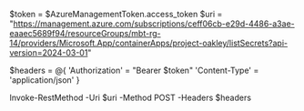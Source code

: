 $token = $AzureManagementToken.access_token
$uri = "https://management.azure.com/subscriptions/ceff06cb-e29d-4486-a3ae-eaaec5689f94/resourceGroups/mbt-rg-14/providers/Microsoft.App/containerApps/project-oakley/listSecrets?api-version=2024-03-01"

$headers = @{
    'Authorization' = "Bearer $token"
    'Content-Type' = 'application/json'
}

Invoke-RestMethod -Uri $uri -Method POST -Headers $headers
